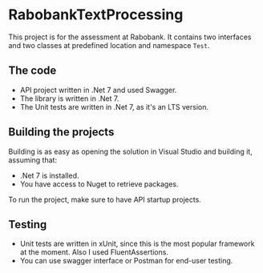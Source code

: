 # RabobankTextProcessing

This project is for the assessment at Rabobank. It contains two interfaces and two classes at predefined location and namespace `Test`.

## The code

- API project written in .Net 7 and used Swagger.
- The library is written in .Net 7.
- The Unit tests are written in .Net 7, as it's an LTS version.

## Building the projects

Building is as easy as opening the solution in Visual Studio and building it, assuming that:
- .Net 7 is installed.
- You have access to Nuget to retrieve packages.

To run the project, make sure to have API startup projects. 

## Testing

- Unit tests are written in xUnit, since this is the most popular framework at the moment. Also I used FluentAssertions.
- You can use swagger interface or Postman for end-user testing.


    